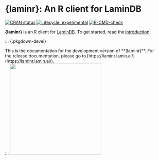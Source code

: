 # {laminr}: An R client for LaminDB

<!-- badges: start -->
[![CRAN status](https://www.r-pkg.org/badges/version/laminr)](https://CRAN.R-project.org/package=laminr)
[![Lifecycle: experimental](https://img.shields.io/badge/lifecycle-experimental-orange.svg)](https://lifecycle.r-lib.org/articles/stages.html#experimental)
[![R-CMD-check](https://github.com/laminlabs/laminr/actions/workflows/R-CMD-check.yaml/badge.svg)](https://github.com/laminlabs/laminr/actions/workflows/R-CMD-check.yaml)
<!-- badges: end -->

**{laminr}** is an R client for [LaminDB](https://lamin.ai).
To get started, read the [introduction](articles/introduction.html).

::: {.pkgdown-devel}
<div class="alert alert-primary" role="alert">
This is the documentation for the development version of **{laminr}**.
For the release documentation, please go to [https://laminr.lamin.ai/](https://laminr.lamin.ai/).
</div>
:::

<img src="https://lamin-site-assets.s3.amazonaws.com/.lamindb/BunYmHkyFLITlM5MYQck.svg" width="300px" style="background: transparent">

